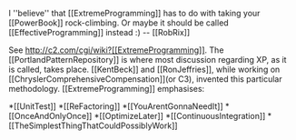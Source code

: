 

I ''believe'' that [[ExtremeProgramming]] has to do with taking your [[PowerBook]] rock-climbing. Or maybe it should be called [[EffectiveProgramming]] instead :) -- [[RobRix]]

See http://c2.com/cgi/wiki?[[ExtremeProgramming]].  The [[PortlandPatternRepository]] is where most discussion regarding XP, as it is called, takes place.  [[KentBeck]] and [[RonJeffries]], while working on [[ChryslerComprehensiveCompensation]](or C3), invented this particular methodology.  [[ExtremeProgramming]] emphasises:


*[[UnitTest]]
*[[ReFactoring]]
*[[YouArentGonnaNeedIt]]
*[[OnceAndOnlyOnce]]
*[[OptimizeLater]]
*[[ContinuousIntegration]]
*[[TheSimplestThingThatCouldPossiblyWork]]